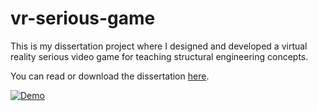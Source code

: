 # vr-serious-game
This is my dissertation project where I designed and developed a virtual reality serious video game for teaching structural engineering concepts.

You can read or download the dissertation [here](https://github.com/EricBL3/vr-serious-game/blob/main/Using%20a%20virtual%20reality%20serious%20video%20game%20for%20teaching.pdf).

[![Demo](https://img.youtube.com/vi/atI6fqh24Dc/maxresdefault.jpg)](https://www.youtube.com/watch?v=atI6fqh24Dc)
